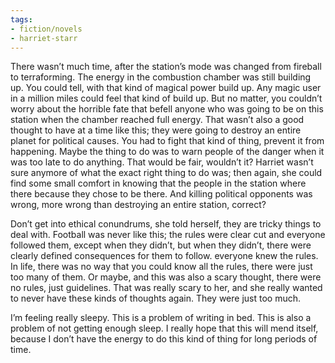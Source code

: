 ```yaml
---
tags:
- fiction/novels
- harriet-starr
---
```


There wasn’t much time, after the station’s mode was changed from
fireball to terraforming. The energy in the combustion chamber was still
building up. You could tell, with that kind of magical power build up.
Any magic user in a million miles could feel that kind of build up. But
no matter, you couldn’t worry about the horrible fate that befell anyone
who was going to be on this station when the chamber reached full
energy. That wasn’t also a good thought to have at a time like this;
they were going to destroy an entire planet for political causes. You
had to fight that kind of thing, prevent it from happening. Maybe the
thing to do was to warn people of the danger when it was too late to do
anything. That would be fair, wouldn’t it? Harriet wasn’t sure anymore
of what the exact right thing to do was; then again, she could find some
small comfort in knowing that the people in the station where there
because they chose to be there. And killing political opponents was
wrong, more wrong than destroying an entire station, correct?

Don’t get into ethical conundrums, she told herself, they are tricky
things to deal with. Football was never like this; the rules were clear
cut and everyone followed them, except when they didn’t, but when they
didn’t, there were clearly defined consequences for them to follow.
everyone knew the rules. In life, there was no way that you could know
all the rules, there were just too many of them. Or maybe, and this was
also a scary thought, there were no rules, just guidelines. That was
really scary to her, and she really wanted to never have these kinds of
thoughts again. They were just too much.

I’m feeling really sleepy. This is a problem of writing in bed. This is
also a problem of not getting enough sleep. I really hope that this will
mend itself, because I don’t have the energy to do this kind of thing
for long periods of time.
